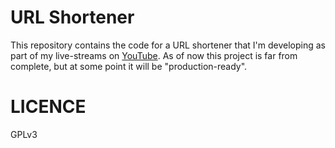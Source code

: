 # URL Shortener

This repository contains the code for a URL shortener that I'm
developing as part of my live-streams on
[YouTube](https://www.youtube.com/channel/UCjrsXc8nA4tY7j3uk5G-jLQ/featured). As
of now this project is far from complete, but at some point it will be
"production-ready".

# LICENCE
GPLv3
